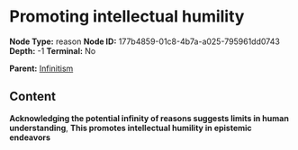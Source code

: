 # Promoting intellectual humility

**Node Type:** reason
**Node ID:** 177b4859-01c8-4b7a-a025-795961dd0743
**Depth:** -1
**Terminal:** No

**Parent:** [Infinitism](infinitism.md)

## Content

**Acknowledging the potential infinity of reasons suggests limits in human understanding**, **This promotes intellectual humility in epistemic endeavors**
